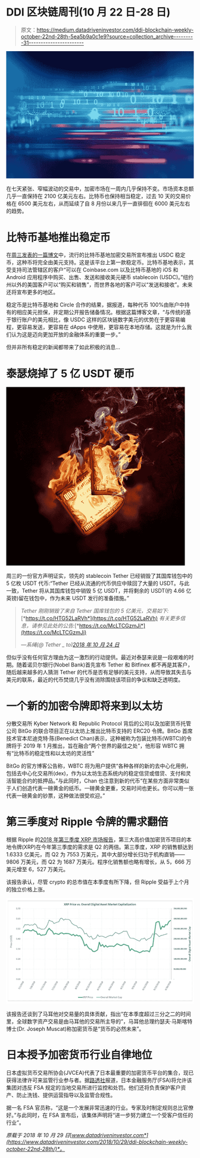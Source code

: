 # DDI 区块链周刊(10 月 22 日-28 日)

> 原文：<https://medium.datadriveninvestor.com/ddi-blockchain-weekly-october-22nd-28th-5ea5b9a0c1e9?source=collection_archive---------31----------------------->

![](img/c262d88b09bced322df3e251f2faa005.png)

在七天紧张、窄幅波动的交易中，加密市场在一周内几乎保持不变。市场资本总额几乎一直保持在 2100 亿美元左右。比特币也保持相当稳定，过去 10 天的交易价格在 6500 美元左右，从而延续了自 8 月份以来几乎一直徘徊在 6000 美元左右的趋势。

# **比特币基地推出稳定币**

在[周三发表的一篇博文](https://blog.coinbase.com/coinbase-and-circle-announce-the-launch-of-usdc-a-digital-dollar-2cd6548d237)中，流行的比特币基地加密交易所宣布推出 USDC 稳定币，这种币将完全由美元支持。这是该平台上第一款稳定币。比特币基地表示，其受支持司法管辖区的客户“可以在 Coinbase.com 以及比特币基地的 iOS 和 Android 应用程序中购买、出售、发送和接收美元硬币 stablecoin (USDC)。”纽约州以外的美国客户可以“购买和销售”，而世界各地的客户可以“发送和接收”。未来还将宣布更多的地区。

稳定币是比特币基地和 Circle 合作的结果，据报道，每种代币 100%由账户中持有的相应美元担保，并定期公开报告储备情况。根据这篇博客文章，“与传统的基于银行账户的美元相比，像 USDC 这样的区块链数字美元的优势在于更容易编程，更容易发送，更容易在 dApps 中使用，更容易在本地存储。这就是为什么我们认为这是迈向更加开放的金融体系的重要一步。”

但并非所有稳定的新闻都带来了如此积极的消息…

# **泰瑟烧掉了 5 亿 USDT 硬币**

![](img/6e99e4fe6a91e6f6dfe6399a45a59bb3.png)

周三的一份官方声明证实，领先的 stablecoin Tether 已经销毁了其国库钱包中的 5 亿枚 USDT 代币:“Tether 已经从流通的代币供应中赎回了大量的 USDT。与此一致，Tether 将从其国库钱包中销毁 5 亿 USDT，并将剩余的 USDT(约 4.66 亿英镑)留在钱包中，作为未来 USDT 发行的准备措施。”

> *Tether 刚刚销毁了来自 Tether 国库钱包的 5 亿美元，交易如下:*[*https://t.co/HTG52LaRVh*](https://t.co/HTG52LaRVh) *有关更多信息，请参见此处的公告:*[*https://t.co/McLTCGzmJi*](https://t.co/McLTCGzmJi)
> 
> *—系绳(@ Tether _ to)*[*2018 年 10 月 24 日*](https://twitter.com/Tether_to/status/1055139613000507392?ref_src=twsrc%5Etfw)

但似乎没有任何官方理由为这一激烈的行动提供。最近对泰瑟来说是一段艰难的时期。随着诺贝尔银行(Nobel Bank)首先宣布 Tether 和 Bitfinex 都不再是其客户，随后越来越多的人猜测 Tether 的代币是否有足够的美元支持，从而导致其失去与美元的联系，最近的代币焚烧几乎没有消除围绕该项目的争议和缺乏透明度。

# 一个新的加密令牌即将来到以太坊

分散交易所 Kyber Network 和 Republic Protocol 背后的公司以及加密货币托管公司 BitGo 的联合项目正在以太坊上推出比特币支持的 ERC20 令牌。BitGo 首席技术官本尼迪克特·陈(Benedict Chan)表示，这种被称为包装比特币(WBTC)的令牌将于 2019 年 1 月推出，旨在融合“两个世界的最佳之处”，他形容 WBTC 拥有“比特币的稳定性和以太坊的灵活性”

BitGo 的官方博客公告称，WBTC 将为用户提供“各种各样的新的去中心化用例，包括去中心化交易所(dex)，作为以太坊生态系统内的稳定信贷或借贷、支付和灵活智能合约的抵押品。”与此同时，Chan 也注意到新的代币“在某些方面非常类似于人们创造代表一磅黄金的纸币。一磅黄金更重，交易时间也更长。你可以用一张代表一磅黄金的钞票，这种做法很受欢迎。”

# **第三季度对 Ripple 令牌的需求翻倍**

根据 Ripple 的[2018 年第三季度 XRP 市场报告](https://ripple.com/insights/q3-2018-xrp-markets-report/)，第三大高价值加密货币项目的本地令牌(XRP)在今年第三季度的需求是 Q2 的两倍。第三季度，XRP 的销售额达到 1.6333 亿美元，而 Q2 为 7553 万美元，其中大部分增长归功于机构直销——9806 万美元，而 Q2 为 1687 万美元。程序化销售额也略有增长，从 5，666 万美元增至 6，527 万美元。

该报告承认，尽管 crypto 的总市值在本季度有所下降，但 Ripple 受益于上个月的独立价格上涨。

![](img/5aadbde976ccaf754d579ecb3e589124.png)

该报告还谈到了马耳他对交易量的具体贡献，指出“在本季度超过三分之二的时间里，全球数字资产交易是由马耳他的交易所主导的”，马耳他总理约瑟夫·马斯喀特博士(Dr. Joseph Muscat)称加密货币是“货币的必然未来”。

# **日本授予加密货币行业自律地位**

日本虚拟货币交易所协会(JVCEA)代表了日本最重要的加密货币平台的集合，现已获得法律许可来监管行业参与者。据[路透社](https://www.reuters.com/article/us-japan-cryptocurrency/japan-grants-cryptocurrency-industry-self-regulatory-status-idUSKCN1MY10W)报道，日本金融服务厅(FSA)将允许该集团对违反 FSA 规定的当地交易所进行监控和处罚。他们还将负责保护客户资产、防止洗钱、提供运营指导以及监管合规性。

据一名 FSA 官员称，“这是一个发展非常迅速的行业。专家及时制定规则总比官僚好。”与此同时，在 FSA 宣布后，该集体声明将“进一步努力建立一个受客户信任的行业”。

*原载于 2018 年 10 月 29 日*[*www.datadriveninvestor.com*](https://www.datadriveninvestor.com/2018/10/29/ddi-blockchain-weekly-october-22nd-28th/)*。*